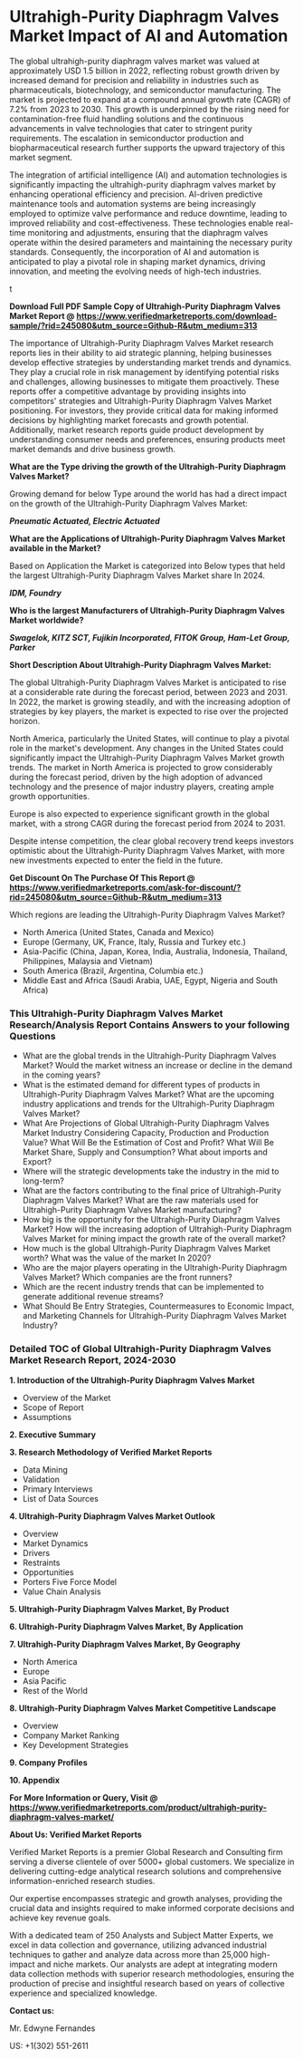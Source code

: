 <meta name="title" content="Global Ultrahigh-Purity Diaphragm Valves Market Impact of AI and Automation"><meta name="description" content="The global ultrahigh-purity diaphragm valves market was valued at approximately USD 1.5 billion in 2022, reflecting robust growth driven by increased demand for precis"><meta name="title" content="Ultrahigh-Purity Diaphragm Valves Market Size, Share, Scope, Trends, Growth, Opportunities, Analysis, Forecast"><h1>Ultrahigh-Purity Diaphragm Valves Market Impact of AI and Automation</h1><p>The global ultrahigh-purity diaphragm valves market was valued at approximately USD 1.5 billion in 2022, reflecting robust growth driven by increased demand for precision and reliability in industries such as pharmaceuticals, biotechnology, and semiconductor manufacturing. The market is projected to expand at a compound annual growth rate (CAGR) of 7.2% from 2023 to 2030. This growth is underpinned by the rising need for contamination-free fluid handling solutions and the continuous advancements in valve technologies that cater to stringent purity requirements. The escalation in semiconductor production and biopharmaceutical research further supports the upward trajectory of this market segment.</p><p>The integration of artificial intelligence (AI) and automation technologies is significantly impacting the ultrahigh-purity diaphragm valves market by enhancing operational efficiency and precision. AI-driven predictive maintenance tools and automation systems are being increasingly employed to optimize valve performance and reduce downtime, leading to improved reliability and cost-effectiveness. These technologies enable real-time monitoring and adjustments, ensuring that the diaphragm valves operate within the desired parameters and maintaining the necessary purity standards. Consequently, the incorporation of AI and automation is anticipated to play a pivotal role in shaping market dynamics, driving innovation, and meeting the evolving needs of high-tech industries.</p>t</p><p id="" class=""><strong>Download Full PDF Sample Copy of Ultrahigh-Purity Diaphragm Valves Market Report @ <a href="https://www.verifiedmarketreports.com/download-sample/?rid=245080&utm_source=Github-R&utm_medium=313" target="_blank">https://www.verifiedmarketreports.com/download-sample/?rid=245080&utm_source=Github-R&utm_medium=313</a></strong></p><p>The importance of&nbsp;Ultrahigh-Purity Diaphragm Valves Market research reports lies in their ability to aid strategic planning, helping businesses develop effective strategies by understanding market trends and dynamics. They play a crucial role in risk management by identifying potential risks and challenges, allowing businesses to mitigate them proactively. These reports offer a competitive advantage by providing insights into competitors' strategies and Ultrahigh-Purity Diaphragm Valves Market positioning. For investors, they provide critical data for making informed decisions by highlighting market forecasts and growth potential. Additionally, market research reports guide product development by understanding consumer needs and preferences, ensuring products meet market demands and drive business growth.</p><p><strong>What are the&nbsp;Type driving the growth of the Ultrahigh-Purity Diaphragm Valves Market?</strong></p><p id="" class="">Growing demand for below Type around the world has had a direct impact on the growth of the Ultrahigh-Purity Diaphragm Valves Market:</p><em><strong>Pneumatic Actuated, Electric Actuated</strong></em></p><strong>What are the&nbsp;Applications&nbsp;of Ultrahigh-Purity Diaphragm Valves Market available in the Market?</strong></p><p id="" class="">Based on Application the Market is categorized into Below types that held the largest Ultrahigh-Purity Diaphragm Valves Market share In 2024.</p><em><strong>IDM, Foundry</strong></em></p><strong>Who is the largest Manufacturers of Ultrahigh-Purity Diaphragm Valves Market worldwide?</strong></p><p><em><strong>Swagelok, KITZ SCT, Fujikin Incorporated, FITOK Group, Ham-Let Group, Parker</strong></em></p><p id="" class=""><strong>Short Description About Ultrahigh-Purity Diaphragm Valves Market:</strong></p><p>The global Ultrahigh-Purity Diaphragm Valves Market is anticipated to rise at a considerable rate during the forecast period, between 2023 and 2031. In 2022, the market is growing steadily, and with the increasing adoption of strategies by key players, the market is expected to rise over the projected horizon.</p><p>North America, particularly the United States, will continue to play a pivotal role in the market's development. Any changes in the United States could significantly impact the Ultrahigh-Purity Diaphragm Valves Market growth trends. The market in North America is projected to grow considerably during the forecast period, driven by the high adoption of advanced technology and the presence of major industry players, creating ample growth opportunities.</p><p>Europe is also expected to experience significant growth in the global market, with a strong CAGR during the forecast period from 2024 to 2031.</p><p>Despite intense competition, the clear global recovery trend keeps investors optimistic about the Ultrahigh-Purity Diaphragm Valves Market, with more new investments expected to enter the field in the future.</p><p id="" class=""><strong>Get Discount On The Purchase Of This Report @ <a href="https://www.verifiedmarketreports.com/ask-for-discount/?rid=245080&utm_source=Github-R&utm_medium=313" target="_blank">https://www.verifiedmarketreports.com/ask-for-discount/?rid=245080&utm_source=Github-R&utm_medium=313</a></strong></p>Which regions are leading the Ultrahigh-Purity Diaphragm Valves Market?</p><ul><li>North America (United States, Canada and Mexico)</li><li>Europe (Germany, UK, France, Italy, Russia and Turkey etc.)</li><li>Asia-Pacific (China, Japan, Korea, India, Australia, Indonesia, Thailand, Philippines, Malaysia and Vietnam)</li><li>South America (Brazil, Argentina, Columbia etc.)</li><li>Middle East and Africa (Saudi Arabia, UAE, Egypt, Nigeria and South Africa)</li></ul><h3 id="" class="">This Ultrahigh-Purity Diaphragm Valves Market Research/Analysis Report Contains Answers to your following Questions</h3><ul><li>What are the global trends in the Ultrahigh-Purity Diaphragm Valves Market? Would the market witness an increase or decline in the demand in the coming years?</li><li>What is the estimated demand for different types of products in Ultrahigh-Purity Diaphragm Valves Market? What are the upcoming industry applications and trends for the Ultrahigh-Purity Diaphragm Valves Market?</li><li>What Are Projections of Global Ultrahigh-Purity Diaphragm Valves Market Industry Considering Capacity, Production and Production Value? What Will Be the Estimation of Cost and Profit? What Will Be Market Share, Supply and Consumption? What about imports and Export?</li><li>Where will the strategic developments take the industry in the mid to long-term?</li><li>What are the factors contributing to the final price of Ultrahigh-Purity Diaphragm Valves Market? What are the raw materials used for Ultrahigh-Purity Diaphragm Valves Market manufacturing?</li><li>How big is the opportunity for the Ultrahigh-Purity Diaphragm Valves Market? How will the increasing adoption of Ultrahigh-Purity Diaphragm Valves Market for mining impact the growth rate of the overall market?</li><li>How much is the global Ultrahigh-Purity Diaphragm Valves Market worth? What was the value of the market In 2020?</li><li>Who are the major players operating in the Ultrahigh-Purity Diaphragm Valves Market? Which companies are the front runners?</li><li>Which are the recent industry trends that can be implemented to generate additional revenue streams?</li><li>What Should Be Entry Strategies, Countermeasures to Economic Impact, and Marketing Channels for Ultrahigh-Purity Diaphragm Valves Market Industry?</li></ul><h3 id="" class="">Detailed TOC of Global Ultrahigh-Purity Diaphragm Valves Market Research Report, 2024-2030</h3><p id="" class=""><strong>1. Introduction of the Ultrahigh-Purity Diaphragm Valves Market</strong></p><ul><li>Overview of the Market</li><li>Scope of Report</li><li>Assumptions</li></ul><p id="" class=""><strong>2. Executive Summary</strong></p><p id="" class=""><strong>3. Research Methodology of Verified Market Reports</strong></p><ul><li>Data Mining</li><li>Validation</li><li>Primary Interviews</li><li>List of Data Sources</li></ul><p id="" class=""><strong>4. Ultrahigh-Purity Diaphragm Valves Market Outlook</strong></p><ul><li>Overview</li><li>Market Dynamics</li><li>Drivers</li><li>Restraints</li><li>Opportunities</li><li>Porters Five Force Model</li><li>Value Chain Analysis</li></ul><p id="" class=""><strong>5. Ultrahigh-Purity Diaphragm Valves Market, By Product</strong></p><p id="" class=""><strong>6. Ultrahigh-Purity Diaphragm Valves Market, By Application</strong></p><p id="" class=""><strong>7. Ultrahigh-Purity Diaphragm Valves Market, By Geography</strong></p><ul><li>North America</li><li>Europe</li><li>Asia Pacific</li><li>Rest of the World</li></ul><p id="" class=""><strong>8. Ultrahigh-Purity Diaphragm Valves Market Competitive Landscape</strong></p><ul><li>Overview</li><li>Company Market Ranking</li><li>Key Development Strategies</li></ul><p id="" class=""><strong>9. Company Profiles</strong></p><p id="" class=""><strong>10. Appendix</strong></p><p id="" class=""><strong>For More Information or Query, Visit @ <a href="https://www.verifiedmarketreports.com/product/ultrahigh-purity-diaphragm-valves-market/" target="_blank">https://www.verifiedmarketreports.com/product/ultrahigh-purity-diaphragm-valves-market/</a></strong></p><p id="" class=""><strong>About Us: Verified Market Reports</strong></p><p id="" class="">Verified Market Reports is a premier Global Research and Consulting firm serving a diverse clientele of over 5000+ global customers. We specialize in delivering cutting-edge analytical research solutions and comprehensive information-enriched research studies.</p><p id="" class="">Our expertise encompasses strategic and growth analyses, providing the crucial data and insights required to make informed corporate decisions and achieve key revenue goals.</p><p id="" class="">With a dedicated team of 250 Analysts and Subject Matter Experts, we excel in data collection and governance, utilizing advanced industrial techniques to gather and analyze data across more than 25,000 high-impact and niche markets. Our analysts are adept at integrating modern data collection methods with superior research methodologies, ensuring the production of precise and insightful research based on years of collective experience and specialized knowledge.</p><p id="" class=""><strong>Contact us:</strong></p><p id="" class="">Mr. Edwyne Fernandes</p><p id="" class="">US: +1(302) 551-2611</p>
